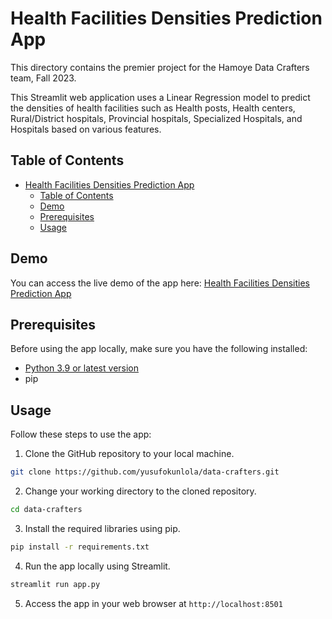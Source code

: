 # Health Facilities Densities Prediction App
This directory contains the premier project for the Hamoye Data Crafters team, Fall 2023.


This Streamlit web application uses a Linear Regression model to predict the densities of health facilities such as Health posts, Health centers, Rural/District hospitals, Provincial hospitals, Specialized Hospitals, and Hospitals based on various features.

## Table of Contents
- [Health Facilities Densities Prediction App](#health-facilities-densities-prediction-app)
  - [Table of Contents](#table-of-contents)
  - [Demo](#demo)
  - [Prerequisites](#prerequisites)
  - [Usage](#usage)

## Demo

You can access the live demo of the app here: [Health Facilities Densities Prediction App](https://health-facilities.streamlit.app/)

## Prerequisites

Before using the app locally, make sure you have the following installed:

- [Python 3.9 or latest version](https://www.python.org/downloads/)
- pip

## Usage

Follow these steps to use the app:

1. Clone the GitHub repository to your local machine.

```bash
git clone https://github.com/yusufokunlola/data-crafters.git
```

2. Change your working directory to the cloned repository.
   
```bash
cd data-crafters
```

3. Install the required libraries using pip.
```bash
pip install -r requirements.txt
```

4. Run the app locally using Streamlit.
```bash
streamlit run app.py
```

5. Access the app in your web browser at `http://localhost:8501`

